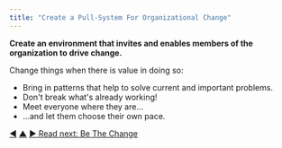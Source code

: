 ```yaml
---
title: "Create a Pull-System For Organizational Change"
---
```



**Create an environment that invites and enables members of the organization to drive change.**

Change things when there is value in doing so:

-   Bring in patterns that help to solve current and important problems.
-   Don't break what's already working!
-   Meet everyone where they are…
-   …and let them choose their own pace.


<div class="bottom-nav">
<a href="adapt-patterns-to-context.html" title="Back to: Adapt Patterns To Context">◀</a> <a href="bringing-in-s3.html" title="Up: Bringing in S3">▲</a> <a href="be-the-change.html" title="">▶ Read next: Be The Change</a>
</div>


<script type="text/javascript">
Mousetrap.bind('g n', function() {
    window.location.href = 'be-the-change.html';
    return false;
});
</script>

